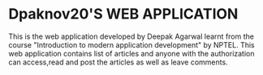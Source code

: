# Dpaknov20'S WEB APPLICATION

This is the web application developed by Deepak Agarwal learnt from the course "Introduction to modern application development" by NPTEL.
This web application contains list of articles and anyone with the authorization can access,read and post the articles as well as leave comments.
